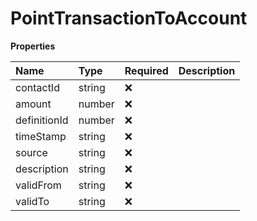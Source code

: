 # PointTransactionToAccount

**Properties**

| Name         | Type   | Required | Description |
| :----------- | :----- | :------- | :---------- |
| contactId    | string | ❌       |             |
| amount       | number | ❌       |             |
| definitionId | number | ❌       |             |
| timeStamp    | string | ❌       |             |
| source       | string | ❌       |             |
| description  | string | ❌       |             |
| validFrom    | string | ❌       |             |
| validTo      | string | ❌       |             |

<!-- This file was generated by liblab | https://liblab.com/ -->
